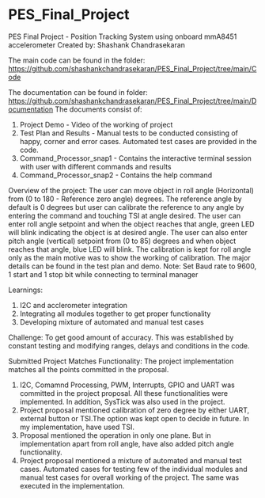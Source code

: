 # PES_Final_Project
PES Final Project - Position Tracking System using onboard mmA8451 accelerometer
Created by: Shashank Chandrasekaran

The main code can be found in the folder: https://github.com/shashankchandrasekaran/PES_Final_Project/tree/main/Code

The documentation can be found in folder: https://github.com/shashankchandrasekaran/PES_Final_Project/tree/main/Documentation
The documents consist of:
1) Project Demo - Video of the working of project
2) Test Plan and Results - Manual tests to be conducted consisting of happy, corner and error cases. Automated test cases are provided in the code.
3) Command_Processor_snap1 - Contains the interactive terminal session with user with different commands and results
4) Command_Processor_snap2 - Contains the help command

Overview of the project:
The user can move object in roll angle (Horizontal) from (0 to 180 - Reference zero angle) degrees. The reference angle by default is 0 degrees but user can calibrate the reference to any angle by entering the command and touching TSI at angle desired.
The user can enter roll angle setpoint and when the object reaches that angle, green LED will blink indicating the object is at desired angle.
The user can also enter pitch angle (vertical) setpoint from (0 to 85) degrees and when object reaches that angle, blue LED will blink.
The calibration is kept for roll angle only as the main motive was to show the working of calibration.
The major details can be found in the test plan and demo.
Note: Set Baud rate to 9600, 1 start and 1 stop bit while connecting to terminal manager

Learnings:
1) I2C and acclerometer integration
2) Integrating all modules together to get proper functionality
3) Developing mixture of automated and manual test cases

Challenge: To get good amount of accuracy. This was established by constant testing and modifying ranges, delays and conditions in the code.

Submitted Project Matches Functionality: The project implementation matches all the points committed in the proposal.
1) I2C, Comamnd Processing, PWM, Interrupts, GPIO and UART was committed in the project proposal. All these functionalities were implemented. In addition, SysTick was also used in the project.
2) Project proposal mentioned calibration of zero degree by either UART, external button or TSI.The option was kept open to decide in future. In my implementation, have used TSI. 
3) Proposal mentioned the operation in only one plane. But in implementation apart from roll angle, have also added pitch angle functionality.
4) Project proposal mentioned a mixture of automated and manual test cases. Automated cases for testing few of the individual modules and manual test cases for overall working of the project. The same was executed in the implementation.


